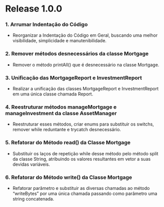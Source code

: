 # Release 1.0.0
### 1. Arrumar Indentação do Código
- Reorganizar a Indentação do Código em Geral, buscando uma melhor visibilidade, simplicidade e manutenibilidade.

### 2. Remover métodos desnecessários da classe Mortgage
- Remover o método printAll()  que é desnecessário na classe Mortgage.

### 3. Unificação das MortgageReport e InvestmentReport
- Realizar a unificação das classes MortgageReport e InvestmentReport em uma única classe chamada Report.

### 4. Reestruturar métodos manageMortgage e manageInvestment da classe AssetManager
- Reestruturar esses métodos, criar enums para substituir os switchs, remover while reduntante e trycatch desnecessário.

### 5. Refatorar do Método read() da Classe Mortgage
- Substituir os laços de repetição while desse método pelo método split da classe String, atribuindo os valores resultantes em vetor a suas devidas variáveis.

### 6. Refatorar do Método write() da Classe Mortgage
- Refatorar parâmetro e substituir as diversas chamadas ao método “writeBytes” por uma única chamada passando como parâmetro uma string concatenada.
